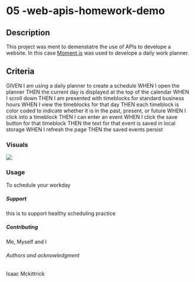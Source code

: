 
  
  
# 05 -web-apis-homework-demo

## Description
This project was ment to demenstatre the use of APIs to develope a website. In this case  [Moment.js](https://momentjs.com/) was used to develope a daily work planner.
## Criteria

GIVEN I am using a daily planner to create a schedule
WHEN I open the planner
THEN the current day is displayed at the top of the calendar
WHEN I scroll down
THEN I am presented with timeblocks for standard business hours
WHEN I view the timeblocks for that day
THEN each timeblock is color coded to indicate whether it is in the past, present, or future
WHEN I click into a timeblock
THEN I can enter an event
WHEN I click the save button for that timeblock
THEN the text for that event is saved in local storage
WHEN I refresh the page
THEN the saved events persist

### Visuals
![](codequiz.gif)


### Usage
To schedule your workday

##### Support
this is to support healthy scheduling practice 


##### Contributing
Me, Myself and I

###### Authors and acknowledgment
Isaac Mckittrick
